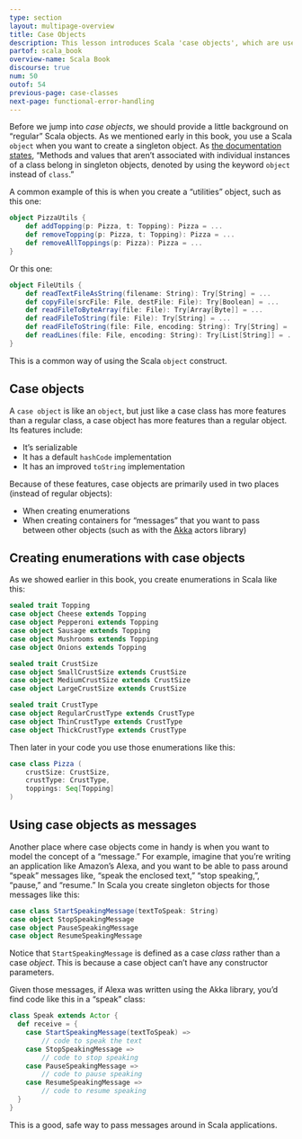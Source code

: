 ```yaml
---
type: section
layout: multipage-overview
title: Case Objects
description: This lesson introduces Scala 'case objects', which are used to create singletons with a few additional features.
partof: scala_book
overview-name: Scala Book
discourse: true
num: 50
outof: 54
previous-page: case-classes
next-page: functional-error-handling
---
```



Before we jump into *case objects*, we should provide a little background on “regular” Scala objects. As we mentioned early in this book, you use a Scala `object` when you want to create a singleton object. As [the documentation states]({{site.baseurl}}/tour/singleton-objects.html), “Methods and values that aren’t associated with individual instances of a class belong in singleton objects, denoted by using the keyword `object` instead of `class`.”

A common example of this is when you create a “utilities” object, such as this one:

```scala
object PizzaUtils {
    def addTopping(p: Pizza, t: Topping): Pizza = ...
    def removeTopping(p: Pizza, t: Topping): Pizza = ...
    def removeAllToppings(p: Pizza): Pizza = ...
}
```

Or this one:

```scala
object FileUtils {
    def readTextFileAsString(filename: String): Try[String] = ...
    def copyFile(srcFile: File, destFile: File): Try[Boolean] = ...
    def readFileToByteArray(file: File): Try[Array[Byte]] = ...
    def readFileToString(file: File): Try[String] = ...
    def readFileToString(file: File, encoding: String): Try[String] = ...
    def readLines(file: File, encoding: String): Try[List[String]] = ...
}
```

This is a common way of using the Scala `object` construct.



## Case objects

A `case object` is like an `object`, but just like a case class has more features than a regular class, a case object has more features than a regular object. Its features include:

- It’s serializable
- It has a default `hashCode` implementation
- It has an improved `toString` implementation

Because of these features, case objects are primarily used in two places (instead of regular objects):

- When creating enumerations
- When creating containers for “messages” that you want to pass between other objects (such as with the [Akka](https://akka.io) actors library)



## Creating enumerations with case objects

As we showed earlier in this book, you create enumerations in Scala like this:

```scala
sealed trait Topping
case object Cheese extends Topping
case object Pepperoni extends Topping
case object Sausage extends Topping
case object Mushrooms extends Topping
case object Onions extends Topping

sealed trait CrustSize
case object SmallCrustSize extends CrustSize
case object MediumCrustSize extends CrustSize
case object LargeCrustSize extends CrustSize

sealed trait CrustType
case object RegularCrustType extends CrustType
case object ThinCrustType extends CrustType
case object ThickCrustType extends CrustType
```

Then later in your code you use those enumerations like this:

```scala
case class Pizza (
    crustSize: CrustSize,
    crustType: CrustType,
    toppings: Seq[Topping]
)
```



## Using case objects as messages

Another place where case objects come in handy is when you want to model the concept of a “message.” For example, imagine that you’re writing an application like Amazon’s Alexa, and you want to be able to pass around “speak”  messages like, “speak the enclosed text,” “stop speaking,”, “pause,” and “resume.” In Scala you create singleton objects for those messages like this:

```scala
case class StartSpeakingMessage(textToSpeak: String)
case object StopSpeakingMessage
case object PauseSpeakingMessage
case object ResumeSpeakingMessage
```

Notice that `StartSpeakingMessage` is defined as a case *class* rather than a case *object*. This is because a case object can’t have any constructor parameters.

Given those messages, if Alexa was written using the Akka library, you’d find code like this in a “speak” class:

```scala
class Speak extends Actor {
  def receive = {
    case StartSpeakingMessage(textToSpeak) =>
        // code to speak the text
    case StopSpeakingMessage =>
        // code to stop speaking
    case PauseSpeakingMessage =>
        // code to pause speaking
    case ResumeSpeakingMessage =>
        // code to resume speaking
  }
}
```

This is a good, safe way to pass messages around in Scala applications.








